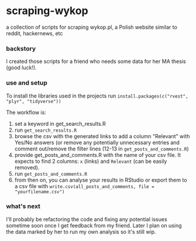 # scraping-wykop
a collection of scripts for scraping wykop.pl, a Polish website similar to reddit, hackernews, etc

### backstory
I created those scripts for a friend who needs some data for her MA thesis (good luck!). 

### use and setup
To install the libraries used in the projects run
`install.packages(c("rvest", "plyr", "tidyverse"))`

The workflow is:
1. set a keyword in get_search_results.R
2. run `get_search_results.R`
3. browse the csv with the generated links to add a column "Relevant" with Yes/No answers (or remove any potentially unnecessary entries and comment out/remove the filter lines (12-13 in `get_posts_and_comments.R`)
4. provide get_posts_and_comments.R with the name of your csv file. It expects to find 2 columns: `x` (links) and `Relevant` (can be easily removed).
5. run `get_posts_and_comments.R`
6. from then on, you can analyse your results in RStudio or export them to a csv file with `write.csv(all_posts_and_comments, file = "yourfilename.csv")`

### what's next
I'll probably be refactoring the code and fixing any potential issues sometime soon once I get feedback from my friend. Later I plan on using the data marked by her to run my own analysis so it's still wip.